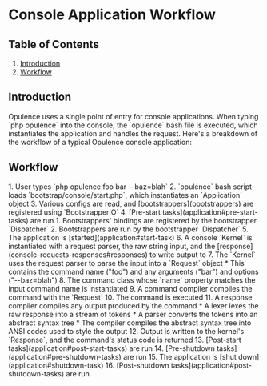 # Console Application Workflow

## Table of Contents
1. [Introduction](#introduction)
2. [Workflow](#workflow)

<h2 id="introduction">Introduction</h2>
Opulence uses a single point of entry for console applications.  When typing `php opulence` into the console, the `opulence` bash file is executed, which instantiates the application and handles the request.  Here's a breakdown of the workflow of a typical Opulence console application:

<h2 id="workflow">Workflow</h2>
1. User types `php opulence foo bar --baz=blah`
2. `opulence` bash script loads `bootstrap/console/start.php`, which instantiates an `Application` object
3. Various configs are read, and [bootstrappers](bootstrappers) are registered using `BootstrapperIO`
4. [Pre-start tasks](application#pre-start-tasks) are run
  1. Bootstrappers' bindings are registered by the bootstrapper `Dispatcher`
  2. Bootstrappers are run by the bootstrapper `Dispatcher`
5. The application is [started](application#start-task)
6. A console `Kernel` is instantiated with a request parser, the raw string input, and the [response](console-requests-responses#responses) to write output to
7. The `Kernel` uses the request parser to parse the input into a `Request` object
  * This contains the command name ("foo") and any arguments ("bar") and options ("--baz=blah")
8. The command class whose `name` property matches the input command name is instantiated
9. A command compiler compiles the command with the `Request`
10. The command is executed
11. A response compiler compiles any output produced by the command
  * A lexer lexes the raw response into a stream of tokens
  * A parser converts the tokens into an abstract syntax tree
  * The compiler compiles the abstract syntax tree into ANSI codes used to style the output
12. Output is written to the kernel's `Response`, and the command's status code is returned
13. [Post-start tasks](application#post-start-tasks) are run
14. [Pre-shutdown tasks](application#pre-shutdown-tasks) are run
15. The application is [shut down](application#shutdown-task)
16. [Post-shutdown tasks](application#post-shutdown-tasks) are run
